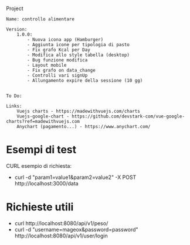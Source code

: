Project

    Name: controllo alimentare

    Version:
        1.0.0:
            - Nuova icona app (Hamburger)
            - Aggiunta icone per tipologia di pasto
            - Fix grafo Kcal per Day
            - Modifica allo style tabella (desktop)
            - Bug funzione modifica
            - Layout mobile
            - Fix grafo on data_change
            - Controlli vari signUp
            - Allungamento expire della sessione (10 gg)


    To Do:

    Links:
        Vuejs charts - https://madewithvuejs.com/charts
        Vuejs-google-chart - https://github.com/devstark-com/vue-google-charts?ref=madewithvuejs.com
        Anychart (pagamento...) - https://www.anychart.com/

# Esempi di test
CURL esempio di richiesta:
- curl -d "param1=value1&param2=value2" -X POST http://localhost:3000/data

# Richieste utili
- curl http://localhost:8080/api/v1/peso/
- curl -d "username=mageox&password=password" http://localhost:8080/api/v1/user/login